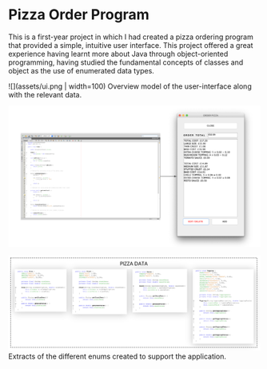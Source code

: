 # Pizza Order Program 

This is a first-year project in which I had created a pizza ordering program that provided a simple, intuitive user interface. This project offered a great experience having learnt more about Java through object-oriented programming, having studied the fundamental concepts of classes and object as the use of enumerated data types.

![](assets/ui.png | width=100)
Overview model of the user-interface along with the relevant data.

![](assets/order.png)

![](assets/data.png)
Extracts of the different enums created to support the application.
